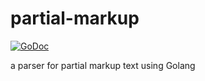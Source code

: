 # partial-markup

[![GoDoc](https://godoc.org/github.com/ik5/partial-markup?status.svg)](https://godoc.org/github.com/ik5/partial-markup)


a parser for partial markup text using Golang
